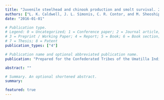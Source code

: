 ```yaml
---
title: "Juvenile steelhead and chinook production and smolt survival. 2016 Annual Progress Report for the Umatilla Basin Natural Production Monitoring and Evaluation Project"
authors: ["L. K. Caldwell, J. L. Simonis, C. R. Contor, and M. Sheoships"]
date: "2016-01-01"

# Publication type.
# Legend: 0 = Uncategorized; 1 = Conference paper; 2 = Journal article;
# 3 = Preprint / Working Paper; 4 = Report; 5 = Book; 6 = Book section;
# 7 = Thesis; 8 = Patent
publication_types: ["4"]

# Publication name and optional abbreviated publication name.
publication: "Prepared for the Confederated Tribes of the Umatilla Indian Reservation. Cramer Fish Sciences, Gresham, OR. 40 pp"

abstract: ""

# Summary. An optional shortened abstract.
summary: 

featured: true
---
```

